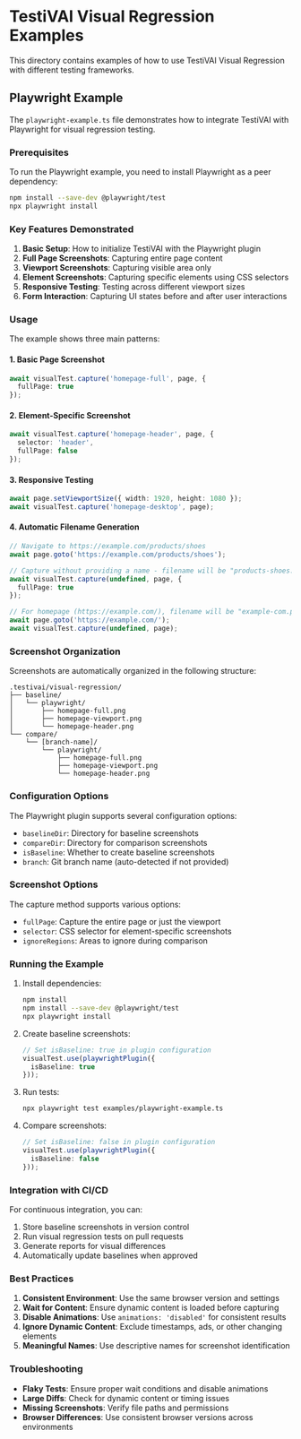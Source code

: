 # TestiVAI Visual Regression Examples

This directory contains examples of how to use TestiVAI Visual Regression with different testing frameworks.

## Playwright Example

The `playwright-example.ts` file demonstrates how to integrate TestiVAI with Playwright for visual regression testing.

### Prerequisites

To run the Playwright example, you need to install Playwright as a peer dependency:

```bash
npm install --save-dev @playwright/test
npx playwright install
```

### Key Features Demonstrated

1. **Basic Setup**: How to initialize TestiVAI with the Playwright plugin
2. **Full Page Screenshots**: Capturing entire page content
3. **Viewport Screenshots**: Capturing visible area only
4. **Element Screenshots**: Capturing specific elements using CSS selectors
5. **Responsive Testing**: Testing across different viewport sizes
6. **Form Interaction**: Capturing UI states before and after user interactions

### Usage

The example shows three main patterns:

#### 1. Basic Page Screenshot
```typescript
await visualTest.capture('homepage-full', page, {
  fullPage: true
});
```

#### 2. Element-Specific Screenshot
```typescript
await visualTest.capture('homepage-header', page, {
  selector: 'header',
  fullPage: false
});
```

#### 3. Responsive Testing
```typescript
await page.setViewportSize({ width: 1920, height: 1080 });
await visualTest.capture('homepage-desktop', page);
```

#### 4. Automatic Filename Generation
```typescript
// Navigate to https://example.com/products/shoes
await page.goto('https://example.com/products/shoes');

// Capture without providing a name - filename will be "products-shoes.png"
await visualTest.capture(undefined, page, {
  fullPage: true
});

// For homepage (https://example.com/), filename will be "example-com.png"
await page.goto('https://example.com/');
await visualTest.capture(undefined, page);
```

### Screenshot Organization

Screenshots are automatically organized in the following structure:

```
.testivai/visual-regression/
├── baseline/
│   └── playwright/
│       ├── homepage-full.png
│       ├── homepage-viewport.png
│       └── homepage-header.png
└── compare/
    └── [branch-name]/
        └── playwright/
            ├── homepage-full.png
            ├── homepage-viewport.png
            └── homepage-header.png
```

### Configuration Options

The Playwright plugin supports several configuration options:

- `baselineDir`: Directory for baseline screenshots
- `compareDir`: Directory for comparison screenshots
- `isBaseline`: Whether to create baseline screenshots
- `branch`: Git branch name (auto-detected if not provided)

### Screenshot Options

The capture method supports various options:

- `fullPage`: Capture the entire page or just the viewport
- `selector`: CSS selector for element-specific screenshots
- `ignoreRegions`: Areas to ignore during comparison

### Running the Example

1. Install dependencies:
   ```bash
   npm install
   npm install --save-dev @playwright/test
   npx playwright install
   ```

2. Create baseline screenshots:
   ```typescript
   // Set isBaseline: true in plugin configuration
   visualTest.use(playwrightPlugin({
     isBaseline: true
   }));
   ```

3. Run tests:
   ```bash
   npx playwright test examples/playwright-example.ts
   ```

4. Compare screenshots:
   ```typescript
   // Set isBaseline: false in plugin configuration
   visualTest.use(playwrightPlugin({
     isBaseline: false
   }));
   ```

### Integration with CI/CD

For continuous integration, you can:

1. Store baseline screenshots in version control
2. Run visual regression tests on pull requests
3. Generate reports for visual differences
4. Automatically update baselines when approved

### Best Practices

1. **Consistent Environment**: Use the same browser version and settings
2. **Wait for Content**: Ensure dynamic content is loaded before capturing
3. **Disable Animations**: Use `animations: 'disabled'` for consistent results
4. **Ignore Dynamic Content**: Exclude timestamps, ads, or other changing elements
5. **Meaningful Names**: Use descriptive names for screenshot identification

### Troubleshooting

- **Flaky Tests**: Ensure proper wait conditions and disable animations
- **Large Diffs**: Check for dynamic content or timing issues
- **Missing Screenshots**: Verify file paths and permissions
- **Browser Differences**: Use consistent browser versions across environments
